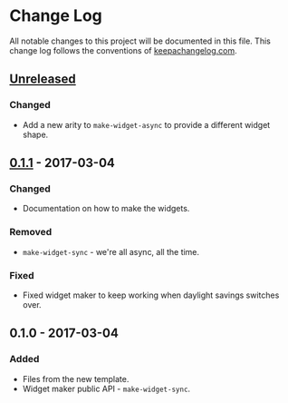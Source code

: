 # Change Log
All notable changes to this project will be documented in this file. This change log follows the conventions of [keepachangelog.com](http://keepachangelog.com/).

## [Unreleased]
### Changed
- Add a new arity to `make-widget-async` to provide a different widget shape.

## [0.1.1] - 2017-03-04
### Changed
- Documentation on how to make the widgets.

### Removed
- `make-widget-sync` - we're all async, all the time.

### Fixed
- Fixed widget maker to keep working when daylight savings switches over.

## 0.1.0 - 2017-03-04
### Added
- Files from the new template.
- Widget maker public API - `make-widget-sync`.

[Unreleased]: https://github.com/your-name/spectrum-test/compare/0.1.1...HEAD
[0.1.1]: https://github.com/your-name/spectrum-test/compare/0.1.0...0.1.1
